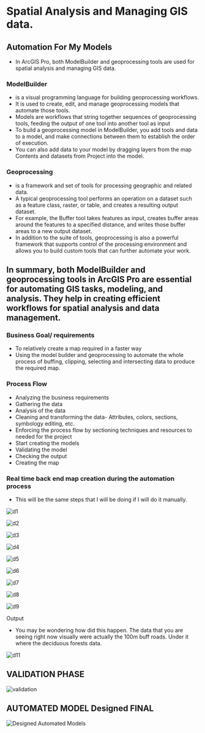 # Spatial Analysis and Managing GIS data.

## Automation For My Models
- In ArcGIS Pro, both ModelBuilder and geoprocessing tools are used for spatial analysis and managing GIS data.

### ModelBuilder 
- is a visual programming language for building geoprocessing workflows.
- It is used to create, edit, and manage geoprocessing models that automate those tools.
- Models are workflows that string together sequences of geoprocessing tools, feeding the output of one tool into another tool as input
- To build a geoprocessing model in ModelBuilder, you add tools and data to a model, and make connections between them to establish the order of execution.
- You can also add data to your model by dragging layers from the map Contents and datasets from Project into the model.

### Geoprocessing
- is a framework and set of tools for processing geographic and related data.
- A typical geoprocessing tool performs an operation on a dataset such as a feature class, raster, or table, and creates a resulting output dataset.
- For example, the Buffer tool takes features as input, creates buffer areas around the features to a specified distance, and writes those buffer areas to a new output dataset.
- In addition to the suite of tools, geoprocessing is also a powerful framework that supports control of the processing environment and allows you to build custom tools that can further automate your work.

In summary, both ModelBuilder and geoprocessing tools in ArcGIS Pro are essential for automating GIS tasks, modeling, and analysis. They help in creating efficient workflows for spatial analysis and data management.
-------------------------------------------------------------------------------------

### Business Goal/ requirements
- To relatively create a map required in a faster way
- Using the model builder and geoprocessing to automate the whole process of buffing, clipping, selecting and intersecting data to produce the required map.

### Process Flow
- Analyzing the business requirements
-	Gathering the data
-	Analysis of the data
-	Cleaning and transforming the data- Attributes, colors, sections, symbology editing, etc.
-	Enforcing the process flow by sectioning techniques and resources to needed for the project
-	Start creating the models
-	Validating the model
-	Checking the output
-	Creating the map

### Real time back end map creation during the automation process
- This will be the same steps that I will be doing if I will do it manually.

![d1](https://github.com/lois4801/Geospatial.Data-Projects_and_Journey/assets/96842662/663591ef-9889-44bf-9519-8b639b0b9827)

![d2](https://github.com/lois4801/Geospatial.Data-Projects_and_Journey/assets/96842662/210184c2-3995-4f98-a701-c97a86499ec7)

![d3](https://github.com/lois4801/Geospatial.Data-Projects_and_Journey/assets/96842662/d1e86f80-a21a-402d-bb48-b0623345ef42)

![d4](https://github.com/lois4801/Geospatial.Data-Projects_and_Journey/assets/96842662/058c69a5-10b4-4142-a13f-ed7c81690780)

![d5](https://github.com/lois4801/Geospatial.Data-Projects_and_Journey/assets/96842662/f2678e8c-4741-4c4c-a8de-5510b9a8829b)

![d6](https://github.com/lois4801/Geospatial.Data-Projects_and_Journey/assets/96842662/cc5aff3f-4b9e-41a8-90c6-3c7715c16218)

![d7](https://github.com/lois4801/Geospatial.Data-Projects_and_Journey/assets/96842662/7cc11060-718b-44ae-bf75-cac209c3ba62)

![d8](https://github.com/lois4801/Geospatial.Data-Projects_and_Journey/assets/96842662/354116c6-34db-4bc6-94f8-6ed4e04495d1)

![d9](https://github.com/lois4801/Geospatial.Data-Projects_and_Journey/assets/96842662/267ef0b7-bb65-485d-9455-005c1d7e2e92)



Output 
- You may be wondering how did this happen. The data that you are seeing right now visually were actually the 100m buff roads. Under it where the deciduous forests data.

![d11](https://github.com/lois4801/Geospatial.Data-Projects_and_Journey/assets/96842662/a9aa52eb-bdd7-47aa-8ad2-c5c97f14d126)


## VALIDATION PHASE

![validation](https://github.com/lois4801/Geospatial.Data-Projects_and_Journey/assets/96842662/67fddf12-9990-44e8-9fd0-7cd137579bba)

## AUTOMATED MODEL Designed FINAL

![Designed Automated Models](https://github.com/lois4801/Geospatial.Data-Projects_and_Journey/assets/96842662/b82e639f-8c0d-48d8-a020-d7966cc47ff3)















